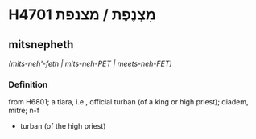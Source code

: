 # H4701 מִצְנֶפֶת / מצנפת

## mitsnepheth

_(mits-neh'-feth | mits-neh-PET | meets-neh-FET)_

### Definition

from H6801; a tiara, i.e., official turban (of a king or high priest); diadem, mitre; n-f

- turban (of the high priest)
